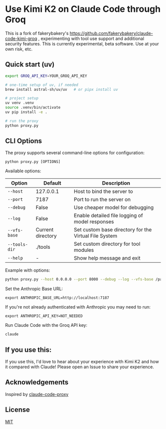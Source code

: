 # Use Kimi K2 on Claude Code through Groq

This is a fork of fakerybakery's https://github.com/fakerybakery/claude-code-kimi-groq , experimenting with tool use support and additional security features. This is currently experimental, beta software. Use at your own risk, etc.

## Quick start (uv)

```bash
export GROQ_API_KEY=YOUR_GROQ_API_KEY

# one-time setup of uv, if needed
brew install astral-sh/uv/uv   # or pipx install uv

# project setup
uv venv .venv
source .venv/bin/activate
uv pip install -e .

# run the proxy
python proxy.py
```

## CLI Options

The proxy supports several command-line options for configuration:

```
python proxy.py [OPTIONS]
```

Available options:

| Option        | Default           | Description                                           |
| ------------- | ----------------- | ----------------------------------------------------- |
| `--host`      | 127.0.0.1         | Host to bind the server to                            |
| `--port`      | 7187              | Port to run the server on                             |
| `--debug`     | False             | Use cheaper model for debugging                       |
| `--log`       | False             | Enable detailed file logging of model responses       |
| `--vfs-base`  | Current directory | Set custom base directory for the Virtual File System |
| `--tools-dir` | ./tools           | Set custom directory for tool modules                 |
| `--help`      | -                 | Show help message and exit                            |

Example with options:

```bash
python proxy.py --host 0.0.0.0 --port 8000 --debug --log --vfs-base /path/to/workspace --tools-dir /path/to/custom/tools
```

Set the Anthropic Base URL:

```
export ANTHROPIC_BASE_URL=http://localhost:7187
```

If you're not already authenticated with Anthropic you may need to run:

```
export ANTHROPIC_API_KEY=NOT_NEEDED
```

Run Claude Code with the Groq API key:

```bash
claude
```

## If you use this:

If you use this, I'd love to hear about your experience with Kimi K2 and how it compared with Claude! Please open an Issue to share your experience.

## Acknowledgements

Inspired by [claude-code-proxy](https://github.com/1rgs/claude-code-proxy)

## License

[MIT](LICENSE.md)
